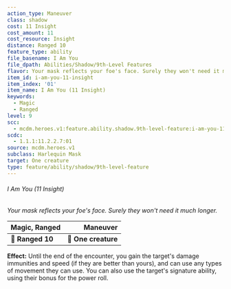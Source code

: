 ```yaml
---
action_type: Maneuver
class: shadow
cost: 11 Insight
cost_amount: 11
cost_resource: Insight
distance: Ranged 10
feature_type: ability
file_basename: I Am You
file_dpath: Abilities/Shadow/9th-Level Features
flavor: Your mask reflects your foe's face. Surely they won't need it much longer.
item_id: i-am-you-11-insight
item_index: '01'
item_name: I Am You (11 Insight)
keywords:
  - Magic
  - Ranged
level: 9
scc:
  - mcdm.heroes.v1:feature.ability.shadow.9th-level-feature:i-am-you-11-insight
scdc:
  - 1.1.1:11.2.2.7:01
source: mcdm.heroes.v1
subclass: Harlequin Mask
target: One creature
type: feature/ability/shadow/9th-level-feature
---
```


###### I Am You (11 Insight)

*Your mask reflects your foe's face. Surely they won't need it much longer.*

| **Magic, Ranged** |        **Maneuver** |
| ----------------- | ------------------: |
| **📏 Ranged 10**  | **🎯 One creature** |

**Effect:** Until the end of the encounter, you gain the target's damage immunities and speed (if they are better than yours), and can use any types of movement they can use. You can also use the target's signature ability, using their bonus for the power roll.
